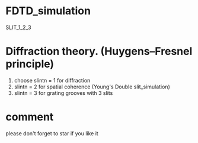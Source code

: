 # FDTD_simulation
SLIT_1_2_3

# Diffraction theory. (Huygens–Fresnel principle)
1. choose slintn = 1 for diffraction 
2. slintn        = 2 for spatial coherence (Young's Double slit_simulation) 
3. slintn        = 3 for grating grooves with 3 slits

# comment 
please don't forget to star if you like it
